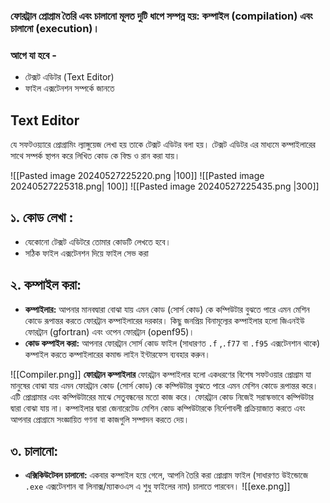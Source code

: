 ### ফোরট্রান প্রোগ্রাম তৈরি এবং চালানো মূলত দুটি ধাপে সম্পন্ন হয়: কম্পাইল (compilation) এবং চালানো (execution)।



### আগে যা হবে -
- টেক্সট এডিটর (Text Editor)
- ফাইল এক্সটেনশন সম্পর্কে জানতে


## Text Editor
যে সফটওয়্যারে প্রোগ্রামিং ল্যাঙ্গুয়েজ লেখা হয় তাকে টেক্সট এডিটর বলা হয়। টেক্সট এডিটর এর মাধ্যমে কম্পাইলারের সাথে সম্পর্ক স্থাপন করে লিখিত কোড কে বিল্ড ও রান করা যায়।

![[Pasted image 20240527225220.png |100]] ![[Pasted image 20240527225318.png| 100]]    ![[Pasted image 20240527225435.png |300]]



## **১. কোড লেখা :**
- যেকোনো টেক্সট এডিটরে তোমার কোডটি লেখতে হবে।
- সঠিক ফাইল এক্সটেনশন দিয়ে ফাইল সেভ করা 


## **২. কম্পাইল করা:**

- **কম্পাইলার:** আপনার মানবদ্বারা বোঝা যায় এমন কোড (সোর্স কোড) কে কম্পিউটার বুঝতে পারে এমন মেশিন কোডে রূপান্তর করতে ফোরট্রান কম্পাইলারের দরকার। কিছু জনপ্রিয় বিনামূল্যের কম্পাইলার হলো জিএনইউ ফোরট্রান (gfortran) এবং ওপেন ফোরট্রান (openf95)।
- **কোড কম্পাইল করা:** আপনার ফোরট্রান সোর্স কোড ফাইল (সাধারণত `.f` ,`.f77` বা `.f95` এক্সটেনশান থাকে) কম্পাইল করতে কম্পাইলারের কমান্ড লাইন ইন্টারফেস ব্যবহার করুন।

![[Compiler.png]]
**ফোরট্রান  কম্পাইলার**
ফোরট্রান কম্পাইলার হলো একধরণের বিশেষ সফটওয়ার প্রোগ্রাম যা মানুষের বোঝা যায় এমন ফোরট্রান কোড (সোর্স কোড) কে কম্পিউটার বুঝতে পারে এমন মেশিন কোডে রূপান্তর করে। এটি প্রোগ্রামার এবং কম্পিউটারের মাঝে সেতুবন্ধনের মতো কাজ করে।
ফোরট্রান কোড নিজেই সরাস্কভাবে কম্পিউটার দ্বারা বোঝা যায় না। কম্পাইলার দ্বারা জেনারেটেড মেশিন কোড কম্পিউটারকে নির্দেশাবলী প্রক্রিয়াজাত করতে এবং আপনার প্রোগ্রামে সংজ্ঞায়িত গণনা বা কাজগুলি সম্পাদন করতে দেয়।


## **৩. চালানো:**

- **এক্সিকিউটেবল চালানো:** একবার কম্পাইল হয়ে গেলে, আপনি তৈরি করা প্রোগ্রাম ফাইল (সাধারণত উইন্ডোজে `.exe` এক্সটেনশান বা লিনাক্স/ম্যাকওএস এ শুধু ফাইলের নাম) চালাতে পারবেন।
![[exe.png]]